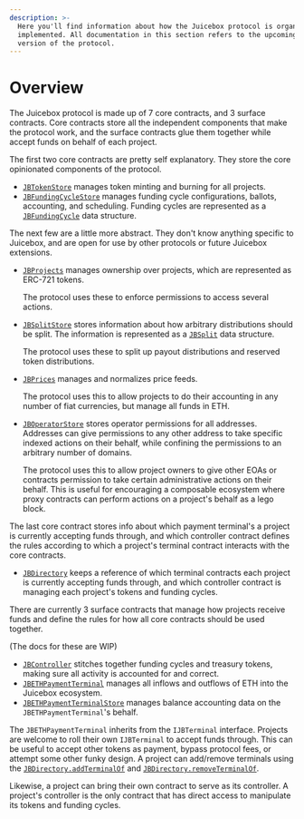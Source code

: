 ```yaml
---
description: >-
  Here you'll find information about how the Juicebox protocol is organized and
  implemented. All documentation in this section refers to the upcoming V2
  version of the protocol.
---
```


# Overview

The Juicebox protocol is made up of 7 core contracts, and 3 surface contracts. Core contracts store all the independent components that make the protocol work, and the surface contracts glue them together while accept funds on behalf of each project.

The first two core contracts are pretty self explanatory. They store the core opinionated components of the protocol.&#x20;

* [`JBTokenStore`](../contracts/jbtokenstore/) manages token minting and burning for all projects.
* [`JBFundingCycleStore`](../contracts/jbfundingcyclestore/) manages funding cycle configurations, ballots, accounting, and scheduling. Funding cycles are represented as a [`JBFundingCycle`](../data-structures/jbfundingcycle.md) data structure.

The next few are a little more abstract. They don't know anything specific to Juicebox, and are open for use by other protocols or future Juicebox extensions.

*   [`JBProjects`](../contracts/jbprojects/) manages ownership over projects, which are represented as ERC-721 tokens.&#x20;

    The protocol uses these to enforce permissions to access several actions.&#x20;
*   [`JBSplitStore`](../contracts/jbsplitstore/) stores information about how arbitrary distributions should be split. The information is represented as a [`JBSplit`](../data-structures/jbsplit.md#jbsplit) data structure.&#x20;

    The protocol uses these to split up payout distributions and reserved token distributions.
*   [`JBPrices`](../contracts/jbprices/) manages and normalizes price feeds.&#x20;

    The protocol uses this to allow projects to do their accounting in any number of fiat currencies, but manage all funds in ETH.
*   [`JBOperatorStore`](../contracts/jboperatorstore/) stores operator permissions for all addresses. Addresses can give permissions to any other address to take specific indexed actions on their behalf, while confining the permissions to an arbitrary number of domains.&#x20;

    The protocol uses this to allow project owners to give other EOAs or contracts permission to take certain administrative actions on their behalf. This is useful for encouraging a composable ecosystem where proxy contracts can perform actions on a project's behalf as a lego block.

The last core contract stores info about which payment terminal's a project is currently accepting funds through, and which controller contract defines the rules according to which a project's terminal contract interacts with the core contracts.

* [`JBDirectory`](../contracts/jbdirectory/) keeps a reference of which terminal contracts each project is currently accepting funds through, and which controller contract is managing each project's tokens and funding cycles.

There are currently 3 surface contracts that manage how projects receive funds and define the rules for how all core contracts should be used together.

(The docs for these are WIP)

* [`JBController`](../contracts/or-controllers/jbcontroller/) stitches together funding cycles and treasury tokens, making sure all activity is accounted for and correct.
* [`JBETHPaymentTerminal`](../contracts/or-payment-terminals/jbethpaymentterminal/) manages all inflows and outflows of ETH into the Juicebox ecosystem.&#x20;
* [`JBETHPaymentTerminalStore`](../contracts/or-payment-terminals/jbethpaymentterminalstore/) manages balance accounting data on the `JBETHPaymentTerminal`'s behalf.

The `JBETHPaymentTerminal` inherits from the `IJBTerminal` interface. Projects are welcome to roll their own `IJBTerminal` to accept funds through. This can be useful to accept other tokens as payment, bypass protocol fees, or attempt some other funky design. A project can add/remove terminals using the [`JBDirectory.addTerminalOf`](../contracts/jbdirectory/write/addterminalof.md) and [`JBDirectory.removeTerminalOf`](../contracts/jbdirectory/write/removeterminalof.md).&#x20;

Likewise, a project can bring their own contract to serve as its controller. A project's controller is the only contract that has direct access to manipulate its tokens and funding cycles.
